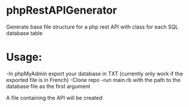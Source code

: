 # phpRestAPIGenerator
Generate base file structure for a php rest API with class for each SQL database table

# Usage:
-In phpMyAdmin export your database in TXT (currently only work if the exported file is in French)
-Clone repo
-run main.rb with the path to the database file as the first argument

A file containing the API will be created
